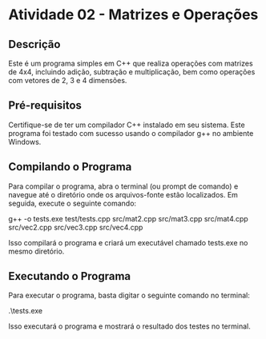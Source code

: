 # Atividade 02 - Matrizes e Operações

## Descrição
Este é um programa simples em C++ que realiza operações com matrizes de 4x4, incluindo adição, subtração e multiplicação, bem como operações com vetores de 2, 3 e 4 dimensões.

## Pré-requisitos
Certifique-se de ter um compilador C++ instalado em seu sistema. Este programa foi testado com sucesso usando o compilador g++ no ambiente Windows.

## Compilando o Programa
Para compilar o programa, abra o terminal (ou prompt de comando) e navegue até o diretório onde os arquivos-fonte estão localizados. Em seguida, execute o seguinte comando:

g++ -o tests.exe test/tests.cpp src/mat2.cpp src/mat3.cpp src/mat4.cpp src/vec2.cpp src/vec3.cpp src/vec4.cpp

Isso compilará o programa e criará um executável chamado tests.exe no mesmo diretório.

## Executando o Programa

Para executar o programa, basta digitar o seguinte comando no terminal:

.\tests.exe

Isso executará o programa e mostrará o resultado dos testes no terminal.
